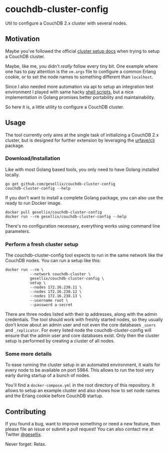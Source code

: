 # couchdb-cluster-config

Util to configure a CouchDB 2.x cluster with several nodes.

## Motivation

Maybe you've followed the official [cluster setup docs](https://docs.couchdb.org/en/stable/setup/cluster.html)
when trying to setup a CouchDB cluster.

Maybe, like me, you didn't _really_ follow every tiny bit.
One example where one has to pay attention is the `vm.args` file
to configure a common Erlang cookie, or to set the node
names to something different than `localhost`.

Since I also needed more automation via api to setup an integration test environment
I played with same hacky [shell scripts](https://github.com/gesellix/couchdb-prometheus-exporter/commit/73fae7bc37194a0c8e63107fb16d7993d9cfef25),
but a nice implementation in Golang promises better portability and maintainability.

So here it is, a little utility to configure a CouchDB cluster.

## Usage

The tool currently only aims at the single task of initializing a CouchDB 2.x cluster,
but is designed for further extension by leveraging the [urfave/cli](https://github.com/urfave/cli)
package.

### Download/Installation

Like with most Golang based tools, you only need to have Golang installed locally.

    go get github.com/gesellix/couchdb-cluster-config
    couchdb-cluster-config --help

If you don't want to install a complete Golang package, you can also use the ready to run
Docker image.

    docker pull gesellix/couchdb-cluster-config
    docker run --rm gesellix/couchdb-cluster-config --help

There's no configuration necessary, everything works using command line parameters.

### Perform a fresh cluster setup

The couchdb-cluster-config tool expects to run in the same network like the CouchDB nodes.
You can run a setup like this:

    docker run --rm \
               --network couchdb-cluster \
               gesellix/couchdb-cluster-config \
               setup \
               --nodes 172.16.238.11 \
               --nodes 172.16.238.12 \
               --nodes 172.16.238.13 \
               --username root \
               --password a-secret

There are three nodes listed with their ip addresses, along with the admin credentials.
The tool should work with freshly started nodes, so they usually don't know about an
admin user and not even the core databases `_users` and `_replicator`. For every listed node
the couchdb-cluster-config will ensure that the admin user and core databases exist.
Only then the cluster setup is performed by creating a cluster of all nodes.

### Some more details

To ease running the cluster setup in an automated environment, it waits for every node
to be available on port 5984. This allows to run the tool very early during startup
of a bunch of nodes.

You'll find a `docker-compose.yml` in the root directory of this repository. It allows
to setup an example cluster and also shows how to set node names and the Erlang cookie
before CouchDB startup.

## Contributing

If you found a bug, want to improve something or need a new feature, then
please file an issue or submit a pull request!
You can also contact me at Twitter [@gesellix](https://twitter.com/gesellix).

Never forget: Relax.
